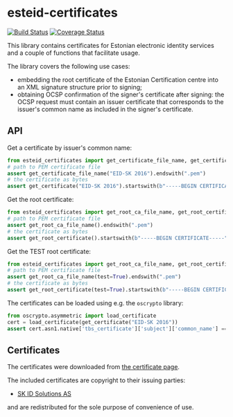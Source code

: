 # esteid-certificates

[![Build Status](https://travis-ci.org/thorgate/esteid-certificates.svg?branch=main)](https://travis-ci.org/thorgate/esteid-certificates)
[![Coverage Status](https://coveralls.io/repos/github/thorgate/esteid-certificates/badge.svg?branch=main)](https://coveralls.io/github/thorgate/esteid-certificates?branch=main)

This library contains certificates for Estonian electronic identity services and a couple of functions
that facilitate usage.

The library covers the following use cases:
* embedding the root certificate of the Estonian Certification centre into an XML signature structure prior to signing; 
* obtaining OCSP confirmation of the signer's certificate after signing: the OCSP request
  must contain an issuer certificate that corresponds to the issuer's common name
  as included in the signer's certificate.

## API

Get a certificate by issuer's common name:
```python
from esteid_certificates import get_certificate_file_name, get_certificate
# path to PEM certificate file
assert get_certificate_file_name("EID-SK 2016").endswith(".pem")
# the certificate as bytes
assert get_certificate("EID-SK 2016").startswith(b"-----BEGIN CERTIFICATE-----")
```

Get the root certificate:
```python
from esteid_certificates import get_root_ca_file_name, get_root_certificate
# path to PEM certificate file
assert get_root_ca_file_name().endswith(".pem")
# the certificate as bytes
assert get_root_certificate().startswith(b"-----BEGIN CERTIFICATE-----")
```

Get the TEST root certificate:
```python
from esteid_certificates import get_root_ca_file_name, get_root_certificate
# path to PEM certificate file
assert get_root_ca_file_name(test=True).endswith(".pem")
# the certificate as bytes
assert get_root_certificate(test=True).startswith(b"-----BEGIN CERTIFICATE-----")
```

The certificates can be loaded using e.g. the `oscrypto` library:
```python
from oscrypto.asymmetric import load_certificate
cert = load_certificate(get_certificate("EID-SK 2016"))
assert cert.asn1.native['tbs_certificate']['subject']['common_name'] == 'EID-SK 2016'
```

## Certificates

The certificates were downloaded from [the certificate page](https://www.skidsolutions.eu/repositoorium/sk-sertifikaadid/).

The included certificates are copyright to their issuing parties: 

* [SK ID Solutions AS](https://www.skidsolutions.eu/repositoorium/)

and are redistributed for the sole purpose of convenience of use.
